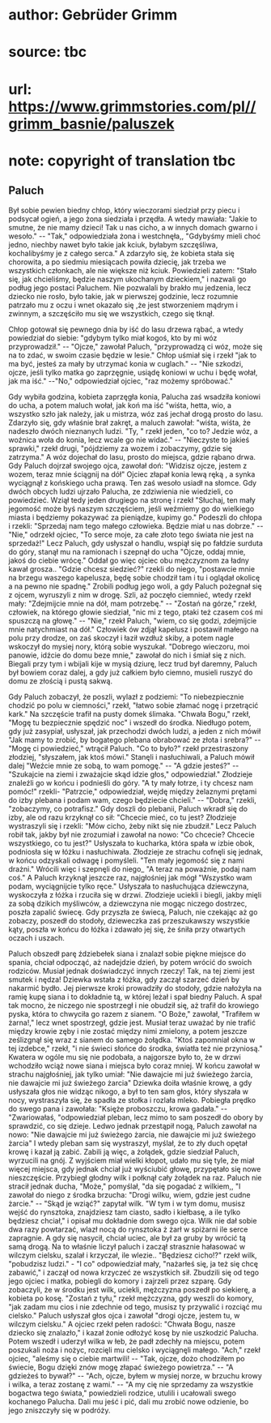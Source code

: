 # author: Gebrüder Grimm
# source: tbc
# url: https://www.grimmstories.com/pl//grimm_basnie/paluszek
# note: copyright of translation tbc

## Paluch 

Był sobie pewien biedny chłop, który wieczorami siedział przy piecu i
podsycał ogień, a jego żona siedziała i przędła. A wtedy mawiała:
"Jakie to smutne, że nie mamy dzieci! Tak u nas cicho, a w innych
domach gwarno i wesoło." -- "Tak," odpowiedziała żona i westchnęła,,
"Gdybyśmy mieli choć jedno, niechby nawet było takie jak kciuk, byłabym
szczęśliwa, kochalibyśmy je z całego serca." A zdarzyło się, że kobieta
stała się chorowita, a po siedmiu miesiącach powiła dziecię, jak trzeba
we wszystkich członkach, ale nie większe niż kciuk. Powiedzieli zatem:
"Stało się, jak chcieliśmy, będzie naszym ukochanym dzieckiem," i
nazwali go podług jego postaci Paluchem. Nie pozwalali by brakło mu
jedzenia, lecz dziecko nie rosło, było takie, jak w pierwszej godzinie,
lecz rozumnie patrzało mu z oczu i wnet okazało się ,że jest stworzeniem
mądrym i zwinnym, a szczęściło mu się we wszystkich, czego się tknął.

Chłop gotował się pewnego dnia by iść do lasu drzewa rąbać, a wtedy
powiedział do siebie: "gdybym tylko miał kogoś, kto by mi wóz
przyprowadził." -- "Ojcze," zawołał Paluch, "przyprowadzą ci wóz,
może się na to zdać, w swoim czasie będzie w lesie." Chłop uśmiał się i
rzekł "jak to ma być, jesteś za mały by utrzymać konia w cuglach." --
"Nie szkodzi, ojcze, jeśli tylko matka go zaprzęgnie, usiądę koniowi w
uchu i będę wołał, jak ma iść." --"No," odpowiedział ojciec, "raz
możemy spróbować."

Gdy wybiła godzina, kobieta zaprzęgła konia, Palucha zaś wsadziła
koniowi do ucha, a potem maluch wołał, jak koń ma iść "wiśta, hetta,
wio, a wszystko szło jak należy, jak u mistrza, wóz zaś jechał drogą
prosto do lasu. Zdarzyło się, gdy właśnie brał zakręt, a maluch zawołał:
"wiśta, wiśta, że nadeszło dwóch nieznanych ludzi. "Ty, " rzekł
jeden, "co to? Jedzie wóz, a woźnica woła do konia, lecz wcale go nie
widać." -- "Nieczyste to jakieś sprawki," rzekł drugi, "pójdziemy za
wozem i zobaczymy, gdzie się zatrzyma." A wóz dojechał do lasu, prosto
do miejsca, gdzie rąbano drwa. Gdy Paluch dojrzał swojego ojca, zawołał
doń: "Widzisz ojcze, jestem z wozem, teraz mnie ściągnij na dół"
Ojciec złapał konia lewą ręką , a synka wyciągnął z końskiego ucha
prawą. Ten zaś wesoło usiadł na słomce. Gdy dwóch obcych ludzi ujrzało
Palucha, ze zdziwienia nie wiedzieli, co powiedzieć. Wziął tedy jeden
drugiego na stronę i rzekł "Słuchaj, ten mały jegomość może byś naszym
szczęściem, jeśli weźmiemy go do wielkiego miasta i będziemy pokazywać
za pieniądze, kupimy go." Podeszli do chłopa i rzekli: "Sprzedaj nam
tego małego człowieka. Będzie miał u nas dobrze." -- "Nie," odrzekł
ojciec, "To serce moje, za całe złoto tego świata nie jest na
sprzedaż!" Lecz Paluch, gdy usłyszał o handlu, wspiął się po fałdzie
surduta do góry, stanął mu na ramionach i szepnął do ucha "Ojcze, oddaj
mnie, jakoś do ciebie wrócę." Oddał go więc ojciec obu mężczyznom za
ładny kawał grosza.. "Gdzie chcesz siedzieć?" rzekli do niego,
"postawcie mnie na brzegu waszego kapelusza, będę sobie chodził tam i
tu i oglądał okolicę a na pewno nie spadnę." Zrobili podług jego woli,
a gdy Paluch pożegnał się z ojcem, wyruszyli z nim w drogę. Szli, aż
poczęło ciemnieć, wtedy rzekł mały: "Zdejmijcie mnie na dół, mam
potrzebę." -- "Zostań na górze," rzekł, człowiek, na którego głowie
siedział, "nic mi z tego, ptaki też czasem coś mi spuszczą na głowę."
-- "Nie," rzekł Paluch, "wiem, co się godzi, zdejmijcie mnie
natychmiast na dół." Człowiek ów zdjął kapelusz i postawił małego na
polu przy drodze, on zaś skoczył i łaził wzdłuż skiby, a potem nagle
wskoczył do mysiej nory, którą sobie wyszukał. "Dobrego wieczoru, moi
panowie, idźcie do domu beze mnie," zawołał do nich i śmiał się z nich.
Biegali przy tym i wbijali kije w mysią dziurę, lecz trud był daremny,
Paluch był bowiem coraz dalej, a gdy już całkiem było ciemno, musieli
ruszyć do domu ze złością i pustą sakwą.

Gdy Paluch zobaczył, że poszli, wylazł z podziemi: "To niebezpiecznie
chodzić po polu w ciemności," rzekł, "łatwo sobie złamać nogę i
przetrącić kark." Na szczęście trafił na pusty domek ślimaka. "Chwała
Bogu," rzekł, "Mogę tu bezpiecznie spędzić noc" i wszedł do środka.
Niedługo potem, gdy już zasypiał, usłyszał, jak przechodzi dwóch ludzi,
a jeden z nich mówił "Jak mamy to zrobić, by bogatego plebana obrabować
ze złota i srebra?" -- "Mogę ci powiedzieć," wtrącił Paluch. "Co to
było?" rzekł przestraszony złodziej, "słyszałem, jak ktoś mówi."
Stanęli i nasłuchiwali, a Paluch mówił dalej "Weźcie mnie ze sobą, to
wam pomogę." -- "A gdzie jesteś?" -- "Szukajcie na ziemi i zważajcie
skąd idzie głos," odpowiedział." Złodzieje znaleźli go w końcu i
podnieśli do góry. "A ty mały łotrze, i ty chcesz nam pomóc!" rzekli-
"Patrzcie," odpowiedział, wejdę między żelaznymi prętami do izby
plebana i podam wam, czego będziecie chcieli." -- "Dobra," rzekli,
"zobaczymy, co potrafisz." Gdy doszli do plebanii, Paluch wkradł się
do izby, ale od razu krzyknął co sił: "Chcecie mieć, co tu jest?
Złodzieje wystraszyli się i rzekli: "Mów cicho, żeby nikt się nie
zbudził." Lecz Paluch robił tak, jakby był nie zrozumiał i zawołał na
nowo: "Co chcecie? Chcecie wszystkiego, co tu jest?" Usłyszała to
kucharka, która spała w izbie obok, podniosła się w łóżku i
nasłuchiwała. Złodzieje ze strachu cofnęli się jednak, w końcu odzyskali
odwagę i pomyśleli. "Ten mały jegomość się z nami drażni." Wrócili
więc i szepnęli do niego_ "A teraz na poważnie, podaj nam coś." A
Paluch krzyknął jeszcze raz, najgłośniej jak mógł "Wszystko wam podam,
wyciągnijcie tylko ręce." Usłyszała to nasłuchująca dziewczyna,
wyskoczyła z łóżka i rzuciła się w drzwi. Złodzieje uciekli i biegli,
jakby mięli za sobą dzikich myśliwców, a dziewczyna nie mogąc niczego
dostrzec, poszła zapalić świecę. Gdy przyszła ze świecą, Paluch, nie
czekając aż go zobaczy, poszedł do stodoły, dzieweczka zaś przeszukawszy
wszystkie kąty, poszła w końcu do łóżka i zdawało jej się, że śniła przy
otwartych oczach i uszach.

Paluch obszedł parę ździebełek siana i znalazł sobie piękne miejsce do
spania, chciał odpocząć, aż nadejdzie dzień, by potem wrócić do swoich
rodziców. Musiał jednak doświadczyć innych rzeczy! Tak, na tej ziemi
jest smutek i nędza! Dziewka wstała z łóżka, gdy zaczął szarzeć dzień by
nakarmić bydło. Jej pierwsze kroki prowadziły do stodoły, gdzie nałożyła
na ramię kupę siana i to dokładnie tą, w której leżał i spał biedny
Paluch. A spał tak mocno, że niczego nie spostrzegł i nie obudził się,
aż trafił do krowiego pyska, która to chwyciła go razem z sianem. "O
Boże," zawołał, "Trafiłem w żarna!," lecz wnet spostrzegł, gdzie
jest. Musiał teraz uważać by nie trafić między krowie zęby i nie zostać
między nimi zmielony, a potem jeszcze ześlizgnął się wraz z sianem do
samego żołądka. "Ktoś zapomniał okna w tej izdebce," rzekł, "i nie
świeci słońce do środka, światła też nie przyniosą." Kwatera w ogóle mu
się nie podobała, a najgorsze było to, że w drzwi wchodziło wciąż nowe
siana i miejsca było coraz mniej. W końcu zawołał w strachu najgłośniej,
jak tylko umiał: "Nie dawajcie mi już świeżego żarcia, nie dawajcie mi
już świeżego żarcia" Dziewka doiła właśnie krowę, a gdy usłyszała głos
nie widząc nikogo, a był to ten sam głos, który słyszała w nocy,
wystraszyła się, że spadła ze stołka i rozlała mleko. Pobiegła prędko do
swego pana i zawołała: "Księże proboszczu, krowa gadała." --
"Zwariowałaś, "odpowiedział pleban, lecz mimo to sam poszedł do obory
by sprawdzić, co się dzieje. Ledwo jednak przestąpił nogą, Paluch
zawołał na nowo: "Nie dawajcie mi już świeżego żarcia, nie dawajcie mi
już świeżego żarcia" I wtedy pleban sam się wystraszył, myślał, że to
zły duch opętał krowę i kazał ją zabić. Zabili ją więc, a żołądek, gdzie
siedział Paluch, wyrzucili na gnój. Z wyjściem miał wielki kłopot, udało
mu się tyle, że miał więcej miejsca, gdy jednak chciał już wyściubić
głowę, przypętało się nowe nieszczęście. Przybiegł głodny wilk i połknął
cały żołądek na raz. Paluch nie stracił jednak ducha, "Może,"
pomyślał, "da się pogadać z wilkiem,, "I zawołał do niego z środka
brzucha: "Drogi wilku, wiem, gdzie jest cudne żarcie." -- "Skąd je
wziąć?" zapytał wilk. "W tym i w tym domu, musisz wejść do rynsztoka,
znajdziesz tam ciasto, sadło i kiełbasę, a ile tylko będziesz chciał,"
i opisał mu dokładnie dom swego ojca. Wilk nie dał sobie dwa razy
powtarzać, wlazł nocą do rynsztoka ż żarł w spiżarni ile serce
zapragnie. A gdy się nasycił, chciał uciec, ale był za gruby by wrócić
tą samą drogą. Na to właśnie liczył paluch i zaczął strasznie hałasować
w wilczym cielsku, szalał i krzyczał, ile wlezie.. "Będziesz cicho!?"
rzekł wilk, "pobudzisz ludzi." - "I co" odpowiedział mały,
"nażarłeś się, ja też się chcę zabawić," i zaczął od nowa krzyczeć ze
wszystkich sił. Zbudzili się od tego jego ojciec i matka, pobiegli do
komory i zajrzeli przez szparę. Gdy zobaczyli, że w środku jest wilk,
uciekli, mężczyzna poszedł po siekierę, a kobieta po kosę. "Zostań z
tyłu," rzekł mężczyzna, gdy weszli do komory, "jak zadam mu cios i nie
zdechnie od tego, musisz ty przywalić i rozciąć mu cielsko." Paluch
usłyszał głos ojca i zawołał "drogi ojcze, jestem tu, w wilczym
cielsku." A ojciec rzekł pełen radości: "Chwała Bogu, nasze dziecko
się znalazło," i kazał żonie odłożyć kosę by nie uszkodzić Palucha.
Potem wszedł i uderzył wilka w łeb, że padł zdechły na miejscu, potem
poszukali noża i nożyc, rozcięli mu cielsko i wyciągnęli małego.
"Ach," rzekł ojciec, "aleśmy się o ciebie martwili! -- "Tak, ojcze,
dożo chodziłem po świecie, Bogu dzięki znów mogę złapać świeżego
powietrza." -- "A gdzieżeś to bywał?" -- "Ach, ojcze, byłem w mysiej
norze, w brzuchu krowy i wilka, a teraz zostanę z wami." -- "A my cię
nie sprzedamy za wszystkie bogactwa tego świata," powiedzieli rodzice,
utulili i ucałowali swego kochanego Palucha. Dali mu jeść i pić, dali mu
zrobić nowe odzienie, bo jego zniszczyły się w podróży.

